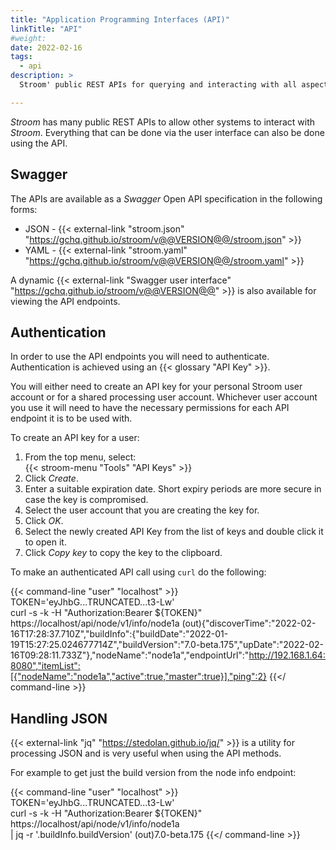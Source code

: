```yaml
---
title: "Application Programming Interfaces (API)"
linkTitle: "API"
#weight:
date: 2022-02-16
tags:
  - api
description: >
  Stroom' public REST APIs for querying and interacting with all aspects of Stroom.

---
```


_Stroom_ has many public REST APIs to allow other systems to interact with _Stroom_.
Everything that can be done via the user interface can also be done using the API.


## Swagger

The APIs are available as a _Swagger_ Open API specification in the following forms:

* JSON - {{< external-link "stroom.json" "https://gchq.github.io/stroom/v@@VERSION@@/stroom.json" >}} 
* YAML - {{< external-link "stroom.yaml" "https://gchq.github.io/stroom/v@@VERSION@@/stroom.yaml" >}}

A dynamic {{< external-link "Swagger user interface" "https://gchq.github.io/stroom/v@@VERSION@@" >}} is also available for viewing the API endpoints.


## Authentication

In order to use the API endpoints you will need to authenticate.
Authentication is achieved using an {{< glossary "API Key" >}}.

You will either need to create an API key for your personal Stroom user account or for a shared processing user account.
Whichever user account you use it will need to have the necessary permissions for each API endpoint it is to be used with.

To create an API key for a user:
1. From the top menu, select:  
   {{< stroom-menu "Tools" "API Keys" >}}
1. Click _Create_.
1. Enter a suitable expiration date.
   Short expiry periods are more secure in case the key is compromised.
1. Select the user account that you are creating the key for.
1. Click _OK_.
1. Select the newly created API Key from the list of keys and double click it to open it.
1. Click _Copy key_ to copy the key to the clipboard.

To make an authenticated API call using `curl` do the following:

{{< command-line "user" "localhost" >}}
TOKEN='eyJhbG...TRUNCATED...t3-Lw' \
curl -s -k -H "Authorization:Bearer ${TOKEN}" https://localhost/api/node/v1/info/node1a
(out){"discoverTime":"2022-02-16T17:28:37.710Z","buildInfo":{"buildDate":"2022-01-19T15:27:25.024677714Z","buildVersion":"7.0-beta.175","upDate":"2022-02-16T09:28:11.733Z"},"nodeName":"node1a","endpointUrl":"http://192.168.1.64:8080","itemList":[{"nodeName":"node1a","active":true,"master":true}],"ping":2}
{{</ command-line >}}


## Handling JSON

{{< external-link "jq" "https://stedolan.github.io/jq/" >}} is a utility for processing JSON and is very useful when using the API methods.

For example to get just the build version from the node info endpoint:

{{< command-line "user" "localhost" >}}
TOKEN='eyJhbG...TRUNCATED...t3-Lw' \
curl -s -k -H "Authorization:Bearer ${TOKEN}" https://localhost/api/node/v1/info/node1a \
| jq -r '.buildInfo.buildVersion'
(out)7.0-beta.175
{{</ command-line >}}




